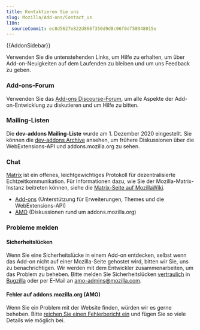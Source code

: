 ```yaml
---
title: Kontaktieren Sie uns
slug: Mozilla/Add-ons/Contact_us
l10n:
  sourceCommit: ec8d5627e822d866f350d9d8c06f0df58948015e
---
```


{{AddonSidebar}}

Verwenden Sie die untenstehenden Links, um Hilfe zu erhalten, um über Add-on-Neuigkeiten auf dem Laufenden zu bleiben und um uns Feedback zu geben.

### Add-ons-Forum

Verwenden Sie das [Add-ons Discourse-Forum](https://discourse.mozilla.org/c/add-ons/35), um alle Aspekte der Add-on-Entwicklung zu diskutieren und um Hilfe zu bitten.

### Mailing-Listen

Die **dev-addons Mailing-Liste** wurde am 1. Dezember 2020 eingestellt. Sie können die [dev-addons Archive](https://mail.mozilla.org/pipermail/dev-addons/) ansehen, um frühere Diskussionen über die WebExtensions-API und addons.mozilla.org zu sehen.

### Chat

[Matrix](https://matrix.org/) ist ein offenes, leichtgewichtiges Protokoll für dezentralisierte Echtzeitkommunikation. Für Informationen dazu, wie Sie der Mozilla-Matrix-Instanz beitreten können, siehe die [Matrix-Seite auf MozillaWiki](https://wiki.mozilla.org/Matrix).

- [Add-ons](https://chat.mozilla.org/#/room/#addons:mozilla.org) (Unterstützung für Erweiterungen, Themes und die WebExtensions-API)
- [AMO](https://chat.mozilla.org/#/room/#amo:mozilla.org) (Diskussionen rund um addons.mozilla.org)

### Probleme melden

#### Sicherheitslücken

Wenn Sie eine Sicherheitslücke in einem Add-on entdecken, selbst wenn das Add-on nicht auf einer Mozilla-Seite gehostet wird, bitten wir Sie, uns zu benachrichtigen. Wir werden mit dem Entwickler zusammenarbeiten, um das Problem zu beheben. Bitte melden Sie Sicherheitslücken [vertraulich](https://www.mozilla.org/en-US/about/governance/policies/security-group/bugs/) in [Bugzilla](https://bugzilla.mozilla.org/enter_bug.cgi?product=addons.mozilla.org&component=Add-on%20Security&maketemplate=Add-on%20Security%20Bug&bit-23=1&rep_platform=All&op_sys=All) oder per E-Mail an <amo-admins@mozilla.com>.

#### Fehler auf addons.mozilla.org (AMO)

Wenn Sie ein Problem mit der Website finden, würden wir es gerne beheben. Bitte [reichen Sie einen Fehlerbericht ein](https://github.com/mozilla/addons/issues/new) und fügen Sie so viele Details wie möglich bei.
